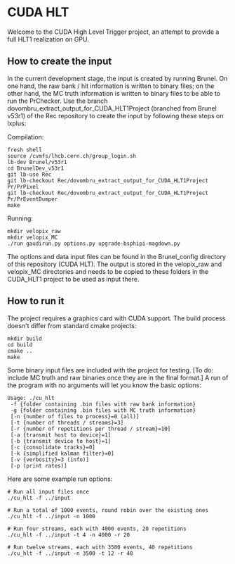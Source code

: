 CUDA HLT
========

Welcome to the CUDA High Level Trigger project, an attempt to provide
a full HLT1 realization on GPU.

How to create the input
-----------------------

In the current development stage, the input is created by running Brunel. 
On one hand, the raw bank / hit information is written to binary files; 
on the other hand, the MC truth information is written to binary files to be 
able to run the PrChecker. Use the branch 
dovombru_extract_output_for_CUDA_HLT1Project (branched from Brunel v53r1)
of the Rec repository to create the input by following these steps on lxplus:

Compilation:

    fresh shell
    source /cvmfs/lhcb.cern.ch/group_login.sh
    lb-dev Brunel/v53r1
    cd BrunelDev_v53r1
    git lb-use Rec
    git lb-checkout Rec/dovombru_extract_output_for_CUDA_HLT1Project Pr/PrPixel
    git lb-checkout Rec/dovombru_extract_output_for_CUDA_HLT1Project Pr/PrEventDumper
    make
    
Running:
    
    mkdir velopix_raw
    mkdir velopix_MC
    ./run gaudirun.py options.py upgrade-bsphipi-magdown.py
    
The options and data input files can be found in the Brunel_config directory
of this repository (CUDA HLT). The output is stored in the velopix_raw and velopix_MC 
directories and needs to be copied to these folders in the CUDA_HLT1 project
to be used as input there.
    

How to run it
-------------

The project requires a graphics card with CUDA support.
The build process doesn't differ from standard cmake projects:

    mkdir build
    cd build
    cmake ..
    make

Some binary input files are included with the project for testing. [To do: include
MC truth and raw binaries once they are in the final format.]
A run of the program with no arguments will let you know the basic options:

    Usage: ./cu_hlt
     -f {folder containing .bin files with raw bank information}
     -g {folder containing .bin files with MC truth information}
     [-n {number of files to process}=0 (all)]
     [-t {number of threads / streams}=3]
     [-r {number of repetitions per thread / stream}=10]
     [-a {transmit host to device}=1]
     [-b {transmit device to host}=1]
     [-c {consolidate tracks}=0]
     [-k {simplified kalman filter}=0]
     [-v {verbosity}=3 (info)]
     [-p (print rates)]


Here are some example run options:

    # Run all input files once
    ./cu_hlt -f ../input

    # Run a total of 1000 events, round robin over the existing ones
    ./cu_hlt -f ../input -n 1000

    # Run four streams, each with 4000 events, 20 repetitions
    ./cu_hlt -f ../input -t 4 -n 4000 -r 20

    # Run twelve streams, each with 3500 events, 40 repetitions
    ./cu_hlt -f ../input -n 3500 -t 12 -r 40
